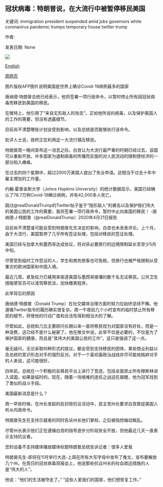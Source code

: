 ## 冠状病毒：特朗普说，在大流行中被暂停移民美国

关键词: immigration president suspended amid jobs governors white coronavirus pandemic trumps temporary house twitter trump

作者: 

发表日期: None

![](https://ichef.bbci.co.uk/news/1024/branded_news/13098/production/_111867977_8780b944-2703-4bed-87bc-e5b57840362e.jpg)

[English](Coronavirus%3A%20Immigration%20to%20US%20to%20be%20suspended%20amid%20pandemic%2C%20Trump%20says.md)

[原网页](https://www.bbc.com/news/world-us-canada-52363852)

图片版权AFP图片说明美国是世界上确诊Covid-19病例最多的国家

唐纳德·特朗普总统已经表示，他将签署一项行政命令，以暂时停止所有因冠状病毒而移民到美国的移民。

在推特上，他引用了“来自无形敌人的攻击”，正如他所说的病毒，以及保护美国人的工作的需要，但没有透露细节。

目前尚不清楚哪些计划会受到影响，以及总统是否能够执行该命令。

批评人士说，政府正在利用这一大流行镇压移民。

特朗普周一晚间宣布这一消息之际，白宫认为大流行最严重的时期已经过去，该国可以重新开放。许多国家为遏制病毒的传播而实施的对人民流动的限制使经济的一部分陷入瘫痪。

在过去的四个星期中，超过2000万美国人提出了失业申请。这相当于过去十年中雇主增加的工作量。

约翰·霍普金斯大学（Johns Hopkins University）的统计数据显示，美国已经确认了78.7万例Covid-19确诊病例，并有42,000多人死亡。

跳过@realDonaldTrump的Twitter帖子鉴于“隐形敌人”的袭击以及保护我们伟大的美国公民的工作的需要，我将签署一项行政命令，暂时中止向美国的移民！ -唐纳德​​·J·特朗普（@realDonaldTrump）2020年4月21日报告

目前尚不清楚谁可能会受到特朗普先生决定的影响，白宫也未发表评论。上个月，由于大流行，美国暂停了几乎所有签证处理，包括对移民的签证处理。

美国已经与加拿大和墨西哥达成协议，将对非必要旅行的边境限制延长至至少5月中旬。

尽管受到临时工作签证的人，学生和商务旅客也可免税，但旅行也被严格限制从受重灾的欧洲国家和中国入境。

最近几周，紧急权力已被用来驱逐美国与墨西哥接壤的数千名无证移民。公共卫生措施使官员可以凌驾移民法，加快撤离程序。

此举背后的原因

唐纳德·特朗普（Donald Trump）在社交媒体治理方面的努力应始终坚持不懈。他遵循Twitter指令的履历确实很复杂。周一午夜前几个小时宣布的临时禁止所有移民的细节，将使他的行动广度和合法性得到相当大的了解。

尽管如此，总统和几位主要顾问长期以来一直将移民视为对国家没有好处，而是一种浪费，这已经不是什么秘密了。他在推文中说，此举不仅是必要的，不仅是为了保护国家的健康，而且是“其伟大的美国公民的工作”，这只是强调了这一点。

毫无疑问，无论采取何种形式的提议，都会受到支持移民的团体，某些商业利益以及总统的意识形态对手的强烈反对。对于一个喜欢画政治战线并尽可能地挑衅对手的人来说，这可能很好。

四年前，总统在一个积极的反移民平台上进行了竞选，包括全面禁止所有穆斯林进入该国，如果是临时的。现在，随着一场艰难的连任之战迫在眉睫，他为冠军找到了类似的战斗手段。

美国最新消息是什么？

周一早些时候，在州长发起的反封锁抗议活动中，民主党州长要求白宫敦促美国人听从内政命令。

特朗普先生在支持示威者的同时告诉州长他们掌权，之后被指控煽动叛乱。

尽管州长表示他们正在遵循白宫的指导逐步分阶段安全开放，但他最近几天一直表示支持抗议者。

您的设备不支持媒体播放媒体标题特朗普总统告诉记者：很多人爱我

特朗普先生-即将在11月举行大选-上周在所有大写字母中发布了推文，宣布要解放几个州。在周日的冠状病毒简报会上，他说那些抗议州长的社会疏远措施的人是“伟大的人”。

他说：“他们的生活被夺走了。” “这些人爱我们的国家，他们想恢复工作。”